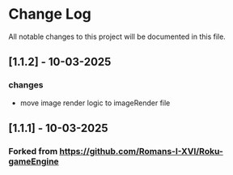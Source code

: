 # Change Log
All notable changes to this project will be documented in this file.

## [1.1.2] - 10-03-2025
### changes
- move image render logic to imageRender file

## [1.1.1] - 10-03-2025
### Forked from https://github.com/Romans-I-XVI/Roku-gameEngine